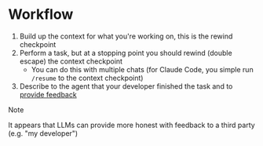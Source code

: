 # Workflow

1. Build up the context for what you're working on, this is the rewind checkpoint
2. Perform a task, but at a stopping point you should rewind (double escape) the context checkpoint
   - You can do this with multiple chats (for Claude Code, you simple run `/resume` to the context checkpoint)
3. Describe to the agent that your developer finished the task and to [provide feedback](../.claude/commands/feedback.md)

> [!NOTE]
> It appears that LLMs can provide more honest with feedback to a third party (e.g. "my developer")
